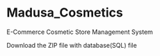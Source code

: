 # Madusa_Cosmetics
E-Commerce Cosmetic Store Management System

Download the ZIP file with database(SQL) file
